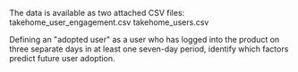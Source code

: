 The data is available as two attached CSV files:
takehome_user_engagement.csv
takehome_users.csv

Defining an "adopted user" as a user who has logged into the product on three separate days in at least one seven-day period, identify which factors predict future user adoption.
